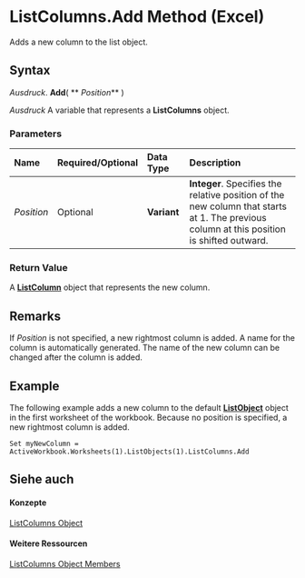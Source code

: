 
# ListColumns.Add Method (Excel)

Adds a new column to the list object.


## Syntax

 _Ausdruck_. **Add**( ** _Position_** )

 _Ausdruck_ A variable that represents a **ListColumns** object.


### Parameters



|**Name**|**Required/Optional**|**Data Type**|**Description**|
|:-----|:-----|:-----|:-----|
| _Position_|Optional|**Variant**|**Integer**. Specifies the relative position of the new column that starts at 1. The previous column at this position is shifted outward.|

### Return Value

A  **[ListColumn](c2060e4a-2340-c606-f272-1e4dad6964d0.md)** object that represents the new column.


## Remarks

If  _Position_ is not specified, a new rightmost column is added. A name for the column is automatically generated. The name of the new column can be changed after the column is added.


## Example

The following example adds a new column to the default  **[ListObject](46de6c4f-8ce0-0c7d-da59-6e52f5eab612.md)** object in the first worksheet of the workbook. Because no position is specified, a new rightmost column is added.


```
Set myNewColumn = ActiveWorkbook.Worksheets(1).ListObjects(1).ListColumns.Add
```


## Siehe auch


#### Konzepte


[ListColumns Object](c1b8aff0-3049-df58-ce1f-0c5e4bddc467.md)
#### Weitere Ressourcen


[ListColumns Object Members](http://msdn.microsoft.com/library/2dd633da-ebc3-6b7c-e002-0571f88b48c4%28Office.15%29.aspx)